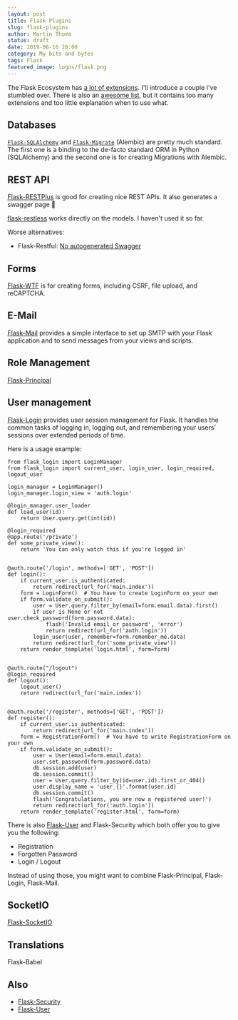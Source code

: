 ```yaml
---
layout: post
title: Flask Plugins
slug: flask-plugins
author: Martin Thoma
status: draft
date: 2019-06-16 20:00
category: My bits and bytes
tags: Flask
featured_image: logos/flask.png
---
```

The Flask Ecosystem has [a lot of extensions](http://flask.pocoo.org/extensions/).
I'll introduce a couple I've stumbled over. There is also an [awesome list](https://github.com/humiaozuzu/awesome-flask), but it contains too many extensions and too little
explanation when to use what.


## Databases

[`Flask-SQLAlchemy`](https://flask-sqlalchemy.palletsprojects.com/en/2.x/) and
[`Flask-Migrate`](https://flask-migrate.readthedocs.io/en/latest/) (Alembic)
are pretty much standard. The first one is a binding to the de-facto standard
ORM in Python (SQLAlchemy) and the second one is for creating Migrations with
Alembic.


## REST API

[Flask-RESTPlus](https://flask-restplus.readthedocs.io/en/stable/) is good
for creating nice REST APIs. It also generates a swagger page 🙂

[flask-restless](https://flask-restless.readthedocs.io/en/stable/index.html)
works directly on the models. I haven't used it so far.

Worse alternatives:

* Flask-Restful: [No autogenerated Swagger](https://stackoverflow.com/a/41783739/562769)


## Forms

[Flask-WTF](https://flask-wtf.readthedocs.io/en/stable/) is for creating forms,
including CSRF, file upload, and reCAPTCHA.


## E-Mail

[Flask-Mail](https://pythonhosted.org/Flask-Mail/) provides a simple interface
to set up SMTP with your Flask application and to send messages from your views
and scripts.


## Role Management

[Flask-Principal](https://pythonhosted.org/Flask-Principal/)


## User management

[Flask-Login](https://flask-login.readthedocs.io/en/latest/) provides user
session management for Flask. It handles the common tasks of logging in,
logging out, and remembering your users’ sessions over extended periods of
time.

Here is a usage example:

```
from flask_login import LoginManager
from flask_login import current_user, login_user, login_required, logout_user

login_manager = LoginManager()
login_manager.login_view = 'auth.login'

@login_manager.user_loader
def load_user(id):
    return User.query.get(int(id))

@login_required
@app.route('/private')
def some_private_view():
    return 'You can only watch this if you're logged in'


@auth.route('/login', methods=['GET', 'POST'])
def login():
    if current_user.is_authenticated:
        return redirect(url_for('main.index'))
    form = LoginForm()  # You have to create LoginForm on your own
    if form.validate_on_submit():
        user = User.query.filter_by(email=form.email.data).first()
        if user is None or not user.check_password(form.password.data):
            flash('Invalid email or password', 'error')
            return redirect(url_for('auth.login'))
        login_user(user, remember=form.remember_me.data)
        return redirect(url_for('some_private_view'))
    return render_template('login.html', form=form)


@auth.route("/logout")
@login_required
def logout():
    logout_user()
    return redirect(url_for('main.index'))


@auth.route('/register', methods=['GET', 'POST'])
def register():
    if current_user.is_authenticated:
        return redirect(url_for('main.index'))
    form = RegistrationForm()  # You have to write RegistrationForm on your own
    if form.validate_on_submit():
        user = User(email=form.email.data)
        user.set_password(form.password.data)
        db.session.add(user)
        db.session.commit()
        user = User.query.filter_by(id=user.id).first_or_404()
        user.display_name = 'user_{}'.format(user.id)
        db.session.commit()
        flash('Congratulations, you are now a registered user!')
        return redirect(url_for('auth.login'))
    return render_template('register.html', form=form)

```


There is also [Flask-User](https://flask-user.readthedocs.io/en/latest/) and Flask-Security which both offer you to give you
the following:

* Registration
* Forgotten Password
* Login / Logout

Instead of using those, you might want to combine Flask-Principal, Flask-Login,
Flask-Mail.


## SocketIO

[Flask-SocketIO](https://flask-socketio.readthedocs.io/en/latest/)

## Translations

Flask-Babel


## Also

* [Flask-Security](https://pythonhosted.org/Flask-Security/)
* [Flask-User](https://flask-user.readthedocs.io/en/latest/)
